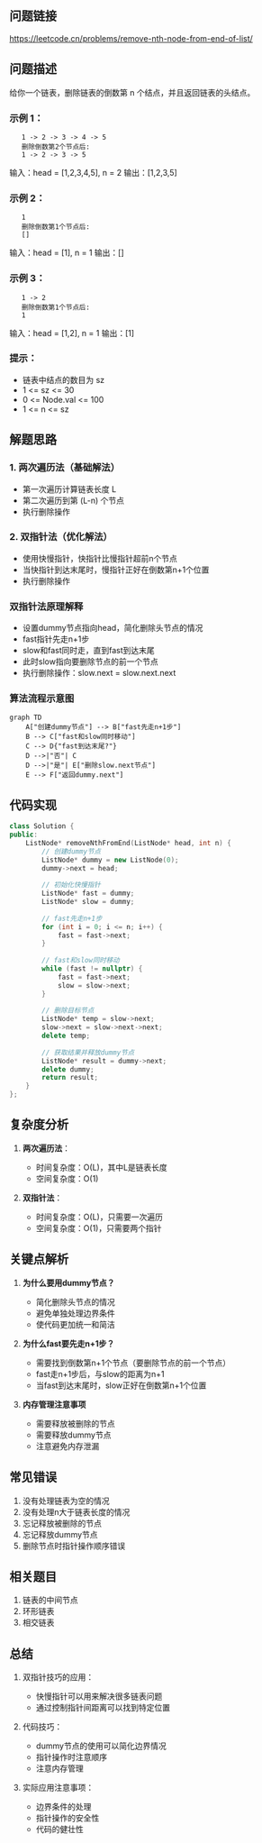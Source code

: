 ## 问题链接
https://leetcode.cn/problems/remove-nth-node-from-end-of-list/

## 问题描述
给你一个链表，删除链表的倒数第 n 个结点，并且返回链表的头结点。

### 示例 1：
```
   1 -> 2 -> 3 -> 4 -> 5
   删除倒数第2个节点后:
   1 -> 2 -> 3 -> 5
```
输入：head = [1,2,3,4,5], n = 2
输出：[1,2,3,5]

### 示例 2：
```
   1
   删除倒数第1个节点后:
   []
```
输入：head = [1], n = 1
输出：[]

### 示例 3：
```
   1 -> 2
   删除倒数第1个节点后:
   1
```
输入：head = [1,2], n = 1
输出：[1]

### 提示：
- 链表中结点的数目为 sz
- 1 <= sz <= 30
- 0 <= Node.val <= 100
- 1 <= n <= sz

## 解题思路

### 1. 两次遍历法（基础解法）
- 第一次遍历计算链表长度 L
- 第二次遍历到第 (L-n) 个节点
- 执行删除操作

### 2. 双指针法（优化解法）
- 使用快慢指针，快指针比慢指针超前n个节点
- 当快指针到达末尾时，慢指针正好在倒数第n+1个位置
- 执行删除操作

### 双指针法原理解释
- 设置dummy节点指向head，简化删除头节点的情况
- fast指针先走n+1步
- slow和fast同时走，直到fast到达末尾
- 此时slow指向要删除节点的前一个节点
- 执行删除操作：slow.next = slow.next.next

### 算法流程示意图
```mermaid
graph TD
    A["创建dummy节点"] --> B["fast先走n+1步"]
    B --> C["fast和slow同时移动"]
    C --> D{"fast到达末尾?"}
    D -->|"否"| C
    D -->|"是"| E["删除slow.next节点"]
    E --> F["返回dummy.next"]
```

## 代码实现
```cpp
class Solution {
public:
    ListNode* removeNthFromEnd(ListNode* head, int n) {
        // 创建dummy节点
        ListNode* dummy = new ListNode(0);
        dummy->next = head;
        
        // 初始化快慢指针
        ListNode* fast = dummy;
        ListNode* slow = dummy;
        
        // fast先走n+1步
        for (int i = 0; i <= n; i++) {
            fast = fast->next;
        }
        
        // fast和slow同时移动
        while (fast != nullptr) {
            fast = fast->next;
            slow = slow->next;
        }
        
        // 删除目标节点
        ListNode* temp = slow->next;
        slow->next = slow->next->next;
        delete temp;
        
        // 获取结果并释放dummy节点
        ListNode* result = dummy->next;
        delete dummy;
        return result;
    }
};
```

## 复杂度分析
1. **两次遍历法**：
   - 时间复杂度：O(L)，其中L是链表长度
   - 空间复杂度：O(1)

2. **双指针法**：
   - 时间复杂度：O(L)，只需要一次遍历
   - 空间复杂度：O(1)，只需要两个指针

## 关键点解析
1. **为什么要用dummy节点？**
   - 简化删除头节点的情况
   - 避免单独处理边界条件
   - 使代码更加统一和简洁

2. **为什么fast要先走n+1步？**
   - 需要找到倒数第n+1个节点（要删除节点的前一个节点）
   - fast走n+1步后，与slow的距离为n+1
   - 当fast到达末尾时，slow正好在倒数第n+1个位置

3. **内存管理注意事项**
   - 需要释放被删除的节点
   - 需要释放dummy节点
   - 注意避免内存泄漏

## 常见错误
1. 没有处理链表为空的情况
2. 没有处理n大于链表长度的情况
3. 忘记释放被删除的节点
4. 忘记释放dummy节点
5. 删除节点时指针操作顺序错误

## 相关题目
1. 链表的中间节点
2. 环形链表
3. 相交链表

## 总结
1. 双指针技巧的应用：
   - 快慢指针可以用来解决很多链表问题
   - 通过控制指针间距离可以找到特定位置

2. 代码技巧：
   - dummy节点的使用可以简化边界情况
   - 指针操作时注意顺序
   - 注意内存管理

3. 实际应用注意事项：
   - 边界条件的处理
   - 指针操作的安全性
   - 代码的健壮性 